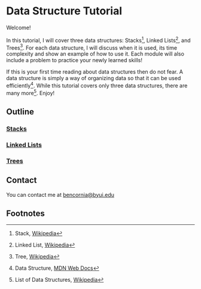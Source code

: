 # Data Structure Tutorial
Welcome!

In this tutorial, I will cover three data structures: Stacks[^1], Linked Lists[^2], and Trees[^3]. For each data structure, I will discuss when it is used, its time complexity and show an example of how to use it. Each module will also include a problem to practice your newly learned skills!

If this is your first time reading about data structures then do not fear. A data structure is simply a way of organizing data so that it can be used efficiently[^4]. While this tutorial covers only three data structures, there are many more[^5]. Enjoy!
## Outline

### [Stacks](./stacks/stacks.md)
### [Linked Lists](https://github.com/corniab/cse212/blob/main/final-project/linkedLists/linkedlists.md)
### [Trees](./trees/trees.md) 

## Contact
You can contact me at bencornia@byui.edu

## Footnotes
[^1]: Stack, [Wikipedia](https://en.wikipedia.org/wiki/Stack_(abstract_data_type))
[^2]: Linked List, [Wikipedia](https://en.wikipedia.org/wiki/Linked_list)
[^3]: Tree, [Wikipedia](https://en.wikipedia.org/wiki/Tree_(data_structure))
[^4]: Data Structure, [MDN Web Docs](https://developer.mozilla.org/en-US/docs/Glossary/Data_structure)
[^5]: List of Data Structures, [Wikipedia](https://en.wikipedia.org/wiki/List_of_data_structures)